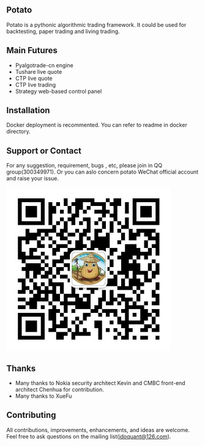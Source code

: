 ## Potato

Potato is a pythonic algorithmic trading framework. It could be used for backtesting, paper trading and living trading.

## Main Futures

* Pyalgotrade-cn engine
* Tushare live quote
* CTP live quote
* CTP live trading
* Strategy web-based control panel


## Installation

Docker deployment is recommented. You can refer to readme in docker directory.

## Support or Contact
For any suggestion, requirement, bugs , etc, please join in QQ group(300349971).
Or you can aslo concern potato WeChat official account and raise your issue.

![Alt text](/docker/potato.jpg "土豆工厂")


## Thanks

* Many thanks to Nokia security architect Kevin and CMBC front-end architect Chenhua for contribution.
* Many thanks to XueFu

## Contributing

All contributions, improvements, enhancements, and ideas are welcome. Feel free to ask questions on the mailing list(idoquant@126.com).
